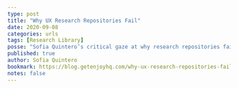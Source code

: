 ```yaml
---
type: post
title: "Why UX Research Repositories Fail"
date: 2020-09-08
categories: urls
tags: [Research Library]
posse: "Sofia Quintero’s critical gaze at why research repositories fail and how we can avoid such pitfalls."
published: true
author: Sofia Quintero
bookmark: https://blog.getenjoyhq.com/why-ux-research-repositories-fail/
notes: false
---
```

